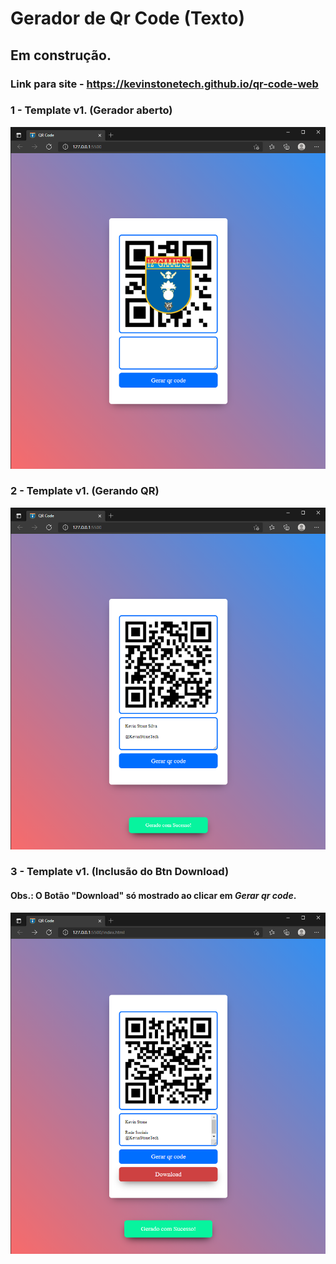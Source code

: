 # Gerador de Qr Code (Texto)

## Em construção.

### Link para site - https://kevinstonetech.github.io/qr-code-web

### 1 - Template v1. (Gerador aberto)

<img src="src/img/24_08_2021 22_56_52.png">

### 2 - Template v1. (Gerando QR)

<img src="src/img/24_08_2021 23_02_01.png">

### 3 - Template v1. (Inclusão do Btn Download)

#### Obs.: O Botão "Download" só mostrado ao clicar em *Gerar qr code*.

<img src="src/img/25_08_2021 18_27_44.png">

